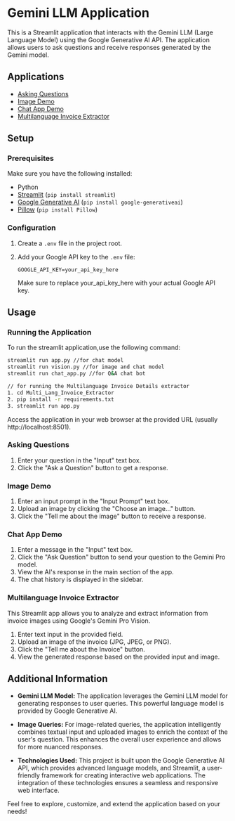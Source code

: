 # Gemini LLM Application

This is a Streamlit application that interacts with the Gemini LLM (Large Language Model) using the Google Generative AI API. The application allows users to ask questions and receive responses generated by the Gemini model.

## Applications

- [Asking Questions](#asking-questions)
- [Image Demo](#image-demo)
- [Chat App Demo](#chat-app-demo)
- [Multilanguage Invoice Extractor](#multilanguage-invoice-extractor)

## Setup

### Prerequisites

Make sure you have the following installed:

- Python
- [Streamlit](https://streamlit.io/) (`pip install streamlit`)
- [Google Generative AI](https://pypi.org/project/google-generativeai/) (`pip install google-generativeai`)
- [Pillow](https://pillow.readthedocs.io/en/stable/) (`pip install Pillow`)

### Configuration

1. Create a `.env` file in the project root.
2. Add your Google API key to the `.env` file:

   ```env
   GOOGLE_API_KEY=your_api_key_here
   ```
   Make sure to replace your_api_key_here with your actual Google API key.

## Usage

### Running the Application
To run the streamlit application,use the following command:
```bash
streamlit run app.py //for chat model
streamlit run vision.py //for image and chat model
streamlit run chat_app.py //for Q&A chat bot

// for running the Multilanguage Invoice Details extractor
1. cd Multi_Lang_Invoice_Extractor
2. pip install -r requirements.txt
3. streamlit run app.py
```
Access the application in your web browser at the provided URL (usually http://localhost:8501).


### Asking Questions

1. Enter your question in the "Input" text box.
2. Click the "Ask a Question" button to get a response.

### Image Demo

1. Enter an input prompt in the "Input Prompt" text box.
2. Upload an image by clicking the "Choose an image..." button.
3. Click the "Tell me about the image" button to receive a response.

### Chat App Demo

1. Enter a message in the "Input" text box.
2. Click the "Ask Question" button to send your question to the Gemini Pro model.
3. View the AI's response in the main section of the app.
4. The chat history is displayed in the sidebar.

### Multilanguage Invoice Extractor

This Streamlit app allows you to analyze and extract information from invoice images using Google's Gemini Pro Vision.

1. Enter text input in the provided field.
2. Upload an image of the invoice (JPG, JPEG, or PNG).
3. Click the "Tell me about the Invoice" button.
4. View the generated response based on the provided input and image.


## Additional Information

- **Gemini LLM Model:**
  The application leverages the Gemini LLM model for generating responses to user queries. This powerful language model is provided by Google Generative AI.

- **Image Queries:**
  For image-related queries, the application intelligently combines textual input and uploaded images to enrich the context of the user's question. This enhances the overall user experience and allows for more nuanced responses.

- **Technologies Used:**
  This project is built upon the Google Generative AI API, which provides advanced language models, and Streamlit, a user-friendly framework for creating interactive web applications. The integration of these technologies ensures a seamless and responsive web interface.

Feel free to explore, customize, and extend the application based on your needs!


   
